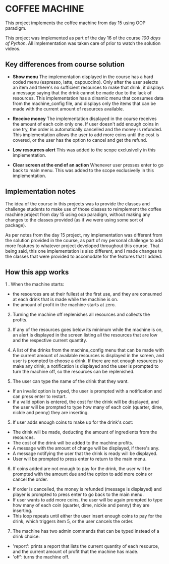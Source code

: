 
# COFFEE MACHINE

This project implements the coffee machine from day 15 using OOP paradigm.

This project was implemented as part of the day 16 of the course *100 days of Python*. All implementation was taken care of prior to watch the solution videos.

## Key differences from course solution

- **Show menu**
The implementation displayed in the course has a hard coded menu (espresso, latte, cappuccino). Only after the user selects an item and there's no sufficient resources to make that drink, it displays a message saying that the drink cannot be made due to the lack of resources. This implementation has a dinamic menu that consumes data from the machine_config file, and displays only the items that can be made with the current amount of resources available.

- **Receive money**
The implementation displayed in the course receives the amount of each coin only one. If user doesn't add enough coins in one try, the order is automatically cancelled and the money is refunded. This implementation allows the user to add more coins until the cost is covered, or the user has the option to cancel and get the refund.

- **Low resources alert**
This was added to the scope exclusivelly in this implementation.

- **Clear screen at the end of an action**
Whenever user presses enter to go back to main menu. This was added to the scope exclusivelly in this implementation.

## Implementation notes

The idea of the course in this projects was to provide the classes and challenge students to make use of those classes to reimplement the coffee machine project from day 15 using oop paradigm, without making any changes to the classes provided (as if we were using some sort of package). 

As per notes from the day 15 project, my implementation was different from the solution provided in the course, as part of my personal challenge to add more features to whatever project developed throughout this course. That being said, this one implementation is also different, and I made changes to the classes that were provided to accomodate for the features that I added.


## How this app works

1 . When the machine starts:
- the resources are at their fullest at the first use, and they are consumed at each drink that is made while the machine is on.
- the amount of profit in the machine starts at zero.

2. Turning the machine off replenishes all resources and collects the profits.

3. If any of the resources goes below its minimum while the machine is on, an alert is displayed in the screen listing all the resources that are low and the respective current quantity.

3. A list of the drinks from the machine_config menu that can be made with the current amount of available resources is displayed in the screen, and user is prompted to choose a drink.
If there are not enough resources to make any drink, a notification is displayed and the user is prompted to turn the machine off, so the resources can be replenished.

4. The user can type the name of the drink that they want. 
- If an invalid option is typed, the user is prompted with a notification and can press enter to restart.
- If a valid option is entered, the cost for the drink will be displayed, and the user will be prompted to type how many of each coin (quarter, dime, nickle and penny) they are inserting.

5. If user adds enough coins to make up for the drink's cost:
- The drink will be made, deducting the amount of ingredients from the resources.
- The cost of the drink will be added to the machine profits.
- A message with the amount of change will be displayed, if there's any.
- A message notifying the user that the drink is ready will be displayed.
- User will be prompted to press enter to return to the main menu.

6. If coins added are not enough to pay for the drink, the user will be prompted with the amount due and the option to add more coins or cancel the order.
- If order is cancelled, the money is refunded (message is displayed) and player is prompted to press enter to go back to the main menu.
- If user wants to add more coins, the user will be again prompted to type how many of each coin (quarter, dime, nickle and penny) they are inserting.
- This loop repeats until either the user insert enough coins to pay for the drink, which triggers item 5, or the user cancels the order.

7. The machine has two admin commands that can be typed instead of a drink choice:
- 'report': prints a report that lists the current quantity of each resource, and the current amount of profit that the machine has made.
- 'off': turns the machine off.